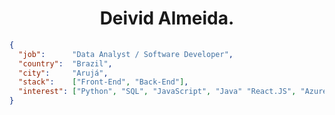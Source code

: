 
<h1 align="center">Deivid Almeida.</h1>


```json
{
  "job":      "Data Analyst / Software Developer",
  "country":  "Brazil",
  "city":     "Arujá",
  "stack":    ["Front-End", "Back-End"],
  "interest": ["Python", "SQL", "JavaScript", "Java" "React.JS", "Azure", "AWS", "GCP"]
}
```
